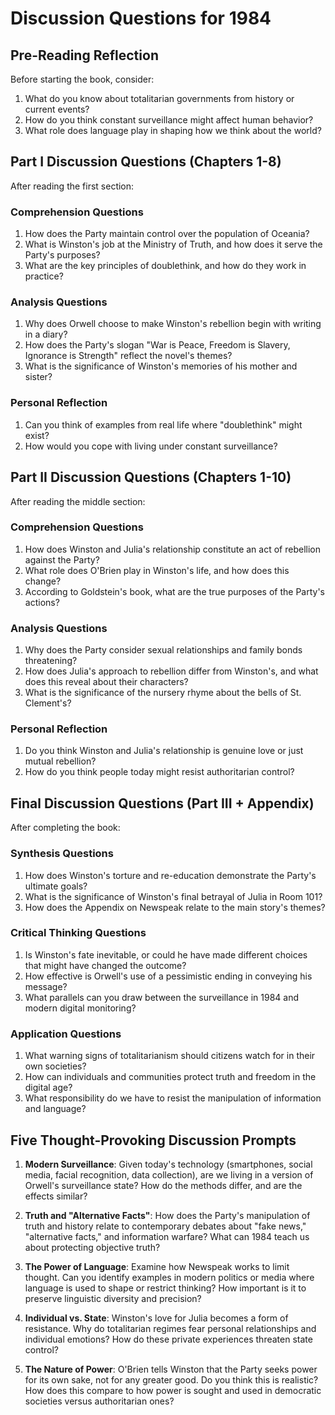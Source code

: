 # Discussion Questions for 1984

## Pre-Reading Reflection
Before starting the book, consider:
1. What do you know about totalitarian governments from history or current events?
2. How do you think constant surveillance might affect human behavior?
3. What role does language play in shaping how we think about the world?

## Part I Discussion Questions (Chapters 1-8)
After reading the first section:

### Comprehension Questions
1. How does the Party maintain control over the population of Oceania?
2. What is Winston's job at the Ministry of Truth, and how does it serve the Party's purposes?
3. What are the key principles of doublethink, and how do they work in practice?

### Analysis Questions  
1. Why does Orwell choose to make Winston's rebellion begin with writing in a diary?
2. How does the Party's slogan "War is Peace, Freedom is Slavery, Ignorance is Strength" reflect the novel's themes?
3. What is the significance of Winston's memories of his mother and sister?

### Personal Reflection
1. Can you think of examples from real life where "doublethink" might exist?
2. How would you cope with living under constant surveillance?

## Part II Discussion Questions (Chapters 1-10)
After reading the middle section:

### Comprehension Questions
1. How does Winston and Julia's relationship constitute an act of rebellion against the Party?
2. What role does O'Brien play in Winston's life, and how does this change?
3. According to Goldstein's book, what are the true purposes of the Party's actions?

### Analysis Questions
1. Why does the Party consider sexual relationships and family bonds threatening?
2. How does Julia's approach to rebellion differ from Winston's, and what does this reveal about their characters?
3. What is the significance of the nursery rhyme about the bells of St. Clement's?

### Personal Reflection
1. Do you think Winston and Julia's relationship is genuine love or just mutual rebellion?
2. How do you think people today might resist authoritarian control?

## Final Discussion Questions (Part III + Appendix)
After completing the book:

### Synthesis Questions
1. How does Winston's torture and re-education demonstrate the Party's ultimate goals?
2. What is the significance of Winston's final betrayal of Julia in Room 101?
3. How does the Appendix on Newspeak relate to the main story's themes?

### Critical Thinking Questions
1. Is Winston's fate inevitable, or could he have made different choices that might have changed the outcome?
2. How effective is Orwell's use of a pessimistic ending in conveying his message?
3. What parallels can you draw between the surveillance in 1984 and modern digital monitoring?

### Application Questions
1. What warning signs of totalitarianism should citizens watch for in their own societies?
2. How can individuals and communities protect truth and freedom in the digital age?
3. What responsibility do we have to resist the manipulation of information and language?

## Five Thought-Provoking Discussion Prompts

1. **Modern Surveillance**: Given today's technology (smartphones, social media, facial recognition, data collection), are we living in a version of Orwell's surveillance state? How do the methods differ, and are the effects similar?

2. **Truth and "Alternative Facts"**: How does the Party's manipulation of truth and history relate to contemporary debates about "fake news," "alternative facts," and information warfare? What can 1984 teach us about protecting objective truth?

3. **The Power of Language**: Examine how Newspeak works to limit thought. Can you identify examples in modern politics or media where language is used to shape or restrict thinking? How important is it to preserve linguistic diversity and precision?

4. **Individual vs. State**: Winston's love for Julia becomes a form of resistance. Why do totalitarian regimes fear personal relationships and individual emotions? How do these private experiences threaten state control?

5. **The Nature of Power**: O'Brien tells Winston that the Party seeks power for its own sake, not for any greater good. Do you think this is realistic? How does this compare to how power is sought and used in democratic societies versus authoritarian ones?
